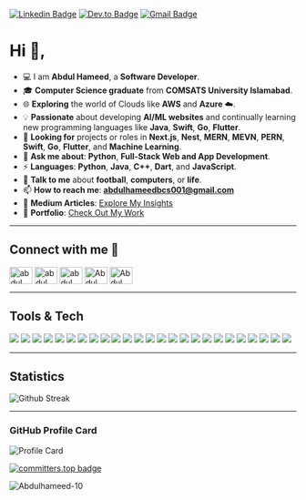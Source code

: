 
[![Linkedin Badge](https://img.shields.io/badge/-mrahameed-blue?style=flat-square&logo=Linkedin&logoColor=white&link=https://www.linkedin.com/in/mrahameed)](https://www.linkedin.com/in/mrahameed)
[![Dev.to Badge](https://img.shields.io/badge/-@Hameed-03a57a?style=flat-square&labelColor=000000&logo=dev.to&link=https://dev.com/@mrahameed)](https://dev.to/mrahameed)
[![Gmail Badge](https://img.shields.io/badge/-abdulhameedbcs001@gmail.com-c14438?style=flat-square&logo=Gmail&logoColor=white&link=mailto:abdulhameedbcs001@gmail.com)](mailto:abdulhameedbcs001@gmail.com)

<!--<img src="https://user-images.githubusercontent.com/74038190/213910845-af37a709-8995-40d6-be59-724526e3c3d7.gif" width="1100">-->

# Hi 👋, 
- 💻 I am **Abdul Hameed**, a **Software Developer**.
- 🎓 **Computer Science graduate** from **COMSATS University Islamabad**.  
- 🌐 **Exploring** the world of Clouds like **AWS** and **Azure** ☁️.  
- 💡 **Passionate** about developing **AI/ML websites** and continually learning new programming languages like **Java**, **Swift**, **Go**,   **Flutter**.  
- 👯 **Looking for** projects or roles in **Next.js**, **Nest**, **MERN**, **MEVN**, **PERN**, **Swift**, **Go**,   **Flutter**, and **Machine Learning**.  
- 💬 **Ask me about**: **Python**, **Full-Stack Web and App Development**.  
- ⚡ **Languages**: **Python**, **Java**, **C++**, **Dart**, and **JavaScript**.  
- 🤝 **Talk to me** about **football**, **computers**, or **life**. 
- 📫 **How to reach me**: **abdulhameedbcs001@gmail.com**
- 📝 **Medium Articles**: [Explore My Insights](https://medium.com/@mr_abdulhameed)  
- 🌟 **Portfolio**: [Check Out My Work](https://bento.me/abdulhameed)
---
## Connect with me 🤝

<p align="left">
<a href="https://linkedin.com/in/mrahameed" target="blank"><img align="center" src="https://raw.githubusercontent.com/rahuldkjain/github-profile-readme-generator/master/src/images/icons/Social/linked-in-alt.svg" alt="abdul" height="30" width="40" /></a>
<a href="https://stackoverflow.com/users/21544400/abdul-hameed" target="blank"><img align="center" src="https://raw.githubusercontent.com/rahuldkjain/github-profile-readme-generator/master/src/images/icons/Social/stack-overflow.svg" alt="abdul" height="30" width="40" /></a>
<a href="https://www.facebook.com/Abdul.Hameedx001" target="blank"><img align="center" src="https://raw.githubusercontent.com/rahuldkjain/github-profile-readme-generator/master/src/images/icons/Social/facebook.svg" alt="abdul" height="30" width="40" /></a>
<a href="https://www.instagram.com/abdulhameed.0" target="blank"><img align="center" src="https://raw.githubusercontent.com/rahuldkjain/github-profile-readme-generator/master/src/images/icons/Social/instagram.svg" alt="Abdul" height="30" width="40" /></a>
 <a href="https://medium.com/@mr_abdulhameed" target="blank"><img align="center" src="https://raw.githubusercontent.com/rahuldkjain/github-profile-readme-generator/master/src/images/icons/Social/medium.svg" alt="Abdul" height="30" width="40" /></a>
</p>


 ---

 ## Tools & Tech 

<img src = "https://img.shields.io/badge/-HTML5-E34F26?style=flat&logo=html5&logoColor=white"> <img src = "https://img.shields.io/badge/-CSS3-1572B6?style=flat&logo=css3&logoColor=white">
<img src="https://img.shields.io/badge/-JavaScript-eed718?style=flat&logo=javascript&logoColor=ffffff">
<img src="https://img.shields.io/badge/-Sass-cc6699?style=flat&logo=sass&logoColor=ffffff">
<img src="https://img.shields.io/badge/-React-000000?style=flat&logo=react&logoColor=00c8ff">
<img src="https://img.shields.io/badge/-MongoDB-4DB33D?style=flat&logo=mongodb&logoColor=FFFFFF">
<img src="https://img.shields.io/badge/-mySQL-e535ab?style=flat&logo=mySQL&logoColor=FFFFFF">
<img src="https://img.shields.io/badge/-Express.js-787878?style=flat&logo=expressjs&logoColor=FFFFFF">
<img src="https://img.shields.io/badge/-Node.js-3C873A?style=flat&logo=Node.js&logoColor=white">
<img src="https://img.shields.io/badge/-Tailwind-cc6699?style=flat&logo=tailwindcss&logoColor=ffffff">
<img src="https://img.shields.io/badge/-Firebase-FFA611?style=flat&logo=firebase&logoColor=FFFFFF">
<img src="http://img.shields.io/badge/-Google%20Cloud%20Platform-4285F4?style=flat&logo=google%20cloud&logoColor=white">
<img src="http://img.shields.io/badge/-Git-F1502F?style=flat&logo=git&logoColor=FFFFFF">
<img src="http://img.shields.io/badge/-Github-000000?style=flat&logo=github&logoColor=FFFFFF">
<img src="https://img.shields.io/badge/-python-FFA611?style=flat&logo=python&logoColor=FFFFFF">
<img src="http://img.shields.io/badge/-VS%20Code-007ACC?style=flat&logo=visual%20studio%20code&logoColor=white">
<img src="http://img.shields.io/badge/-Heroku-430098?style=flat&logo=heroku&logoColor=white">
<img src="http://img.shields.io/badge/-Selenium-4DB33D?style=flat&logo=selenium&logoColor=white">
<img src="http://img.shields.io/badge/-Docker-4285F4?style=flat&logo=docker&logoColor=white">
<img src="http://img.shields.io/badge/-Jenkins-000001?style=flat&logo=jenkins&logoColor=white"> 
<img src="https://img.shields.io/badge/-Java-4DB33D?style=flat&logo=java&logoColor=white"> 
<img src="https://img.shields.io/badge/-Flutter-4285F4?style=flat&logo=flutter&logoColor=FFFFFF">
<img src="https://img.shields.io/badge/-Go-FFA611?style=flat&logo=Go&logoColor=FFFFFF">
<img src="http://img.shields.io/badge/-Swift-F1502F?style=flat&logo=swift&logoColor=FFFFFF">
<img src="https://img.shields.io/badge/-C++-4285F4?style=flat&logo=C++&logoColor=white"> 



---

## Statistics
<!--<img height=190em width=full align="left" src="https://github-readme-stats.vercel.app/api/top-langs?username=Abdulhameed-10&langs_count=10&hide=cmake,html&theme=github_dark&show_icons=true&locale=en&layout=compact" alt="Abdulhameed-10" />-->
<!--<p><img height=180em src="https://github-readme-stats.vercel.app/api?username=Abdulhameed-10&theme=github_dark&count_private=true&show_icons=true&locale=en" alt="Abdulhameed-10" /></p> -->
<img align="center" src="https://github-readme-streak-stats.herokuapp.com?user=Abdulhameed-10&theme=synthwave&hide_border=true&theme=dark&date_format=M%20j%5B%2C%20Y%5D" alt="Github Streak" />

---

### GitHub Profile Card

![Profile Card](https://github-profile-summary-cards.vercel.app/api/cards/profile-details?username=AbdulHameed-10&theme=nord_dark)
<!--<a href="https://github.com/ABDULHAMEED-10/"><img align="center" height=180em src="https://github-readme-streak-stats-one-sable.vercel.app?user=ABDULHAMEED-10&theme=dark" alt="Abdul Hameed GitHub Streak" /></a> -->

[![committers.top badge](https://user-badge.committers.top/pakistan/Abdulhameed-10.svg)](https://user-badge.committers.top/pakistan/Abdulhameed-10)

<p> <img src="https://komarev.com/ghpvc/?username=Abdulhameed-10&label=Profile%20views&color=0e75b6&style=flat" alt="Abdulhameed-10" /> </p>
